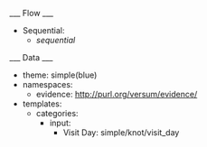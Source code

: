 ___ Flow ___

* Sequential:
  * _sequential_

___ Data ___

* theme: simple(blue)
* namespaces:
  * evidence: http://purl.org/versum/evidence/
* templates:
  * categories:
    * input:
      * Visit Day: simple/knot/visit_day
